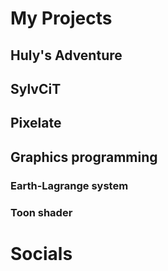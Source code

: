 # My Projects

## Huly's Adventure

## SylvCiT

## Pixelate

## Graphics programming

### Earth-Lagrange system
### Toon shader

# Socials